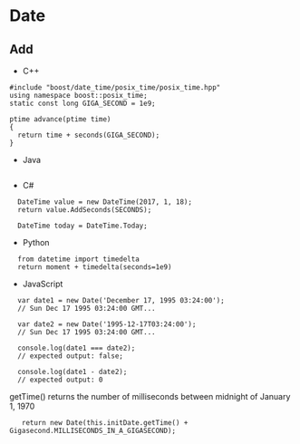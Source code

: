 # Date
## Add
- C++
```
#include "boost/date_time/posix_time/posix_time.hpp"
using namespace boost::posix_time;
static const long GIGA_SECOND = 1e9;

ptime advance(ptime time)
{
  return time + seconds(GIGA_SECOND);
}

```
- Java
```

```
- C#
```  
  DateTime value = new DateTime(2017, 1, 18);
  return value.AddSeconds(SECONDS);
  
  DateTime today = DateTime.Today;
```
- Python
```
  from datetime import timedelta
  return moment + timedelta(seconds=1e9)
```
- JavaScript
```
  var date1 = new Date('December 17, 1995 03:24:00');
  // Sun Dec 17 1995 03:24:00 GMT...

  var date2 = new Date('1995-12-17T03:24:00');
  // Sun Dec 17 1995 03:24:00 GMT...

  console.log(date1 === date2);
  // expected output: false;

  console.log(date1 - date2);
  // expected output: 0
```
getTime() returns the number of milliseconds between midnight of January 1, 1970
```
   return new Date(this.initDate.getTime() + Gigasecond.MILLISECONDS_IN_A_GIGASECOND);
```